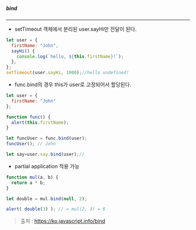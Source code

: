 ##### bind

------

- setTimeout 객체에서 분리된 user.sayHi만 전달이 된다.

```javascript
let user = {
  firstName: "John",
  sayHi() {
    console.log(`hello, ${this.firstName}!`);
  },
};
setTimeout(user.sayHi, 1000);//hello undefined!
```

- func.bind의 경우 this가 user로 고정되어서 할당된다.

```javascript
let user = {
  firstName: "John"
};

function func() {
  alert(this.firstName);
}

let funcUser = func.bind(user);
funcUser(); // John

let say=user.say.bind(user);//
```

- partial application 적용 가능

```javascript
function mul(a, b) {
  return a * b;
}

let double = mul.bind(null, 2);

alert( double(3) ); // = mul(2, 3) = 6
```



> 출처 : https://ko.javascript.info/bind
